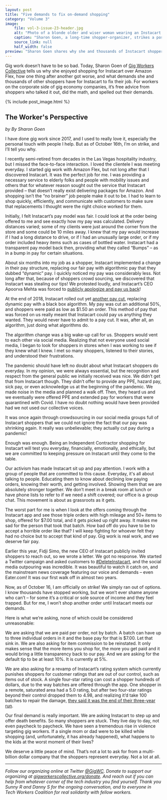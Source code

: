 ```yaml
---
layout: post
title: "Five demands to fix on-demand shopping"
category: "Volume 3"
image:
    file: vol-3-issue-23-header.jpg
    alt: "Photo of a blonde older and wiser woman wearing an Instacart lanyard in front of a wall with ivy"
    caption: "Sharon Goen, a long-time shopper-organizer, strikes a pose"
    source_link: null
    half_width: false
preview: "Sharon Goen shares why she and thousands of Instacart shoppers are on strike"
---
```


Gig work doesn’t have to be so bad. Today, Sharon Goen of [Gig Workers Collective](https://twitter.com/GigWC) tells us why she enjoyed shopping for Instacart over Amazon Flex, how one thing after another got worse, and what demands she and thousands of other shoppers have for Instacart to fix their job. For workers on the corporate side of gig economy companies, it’s free advice from shoppers who talked it out, did the math, and spelled out their demands.

<!-- DO NOT remove the excerpt tag -->
<!--excerpt-->
<!-- remaining content goes below here -->

<!-- DO NOT remove the header image -->
{% include post_image.html %}

## The Worker's Perspective

_by By Sharon Goen_

I have done gig work since 2017, and I used to really love it, especially the personal touch with people I help. But as of October 16th, I’m on strike, and I’ll tell you why.

I recently semi-retired from decades in the Las Vegas hospitality industry, but I missed the face-to-face interaction. I loved the clientele I was meeting everyday. I started gig work with Amazon Flex, but not long after that I discovered Instacart. It was the perfect job for me. I was providing a necessary service to elderly folks and people with mobility issues and others that for whatever reason sought out the service that Instacart provided – that doesn’t really exist delivering packages for Amazon. And shopping isn’t the “no brainer” job people make it out to be. I had to learn to shop quickly, efficiently, and communicate with customers to make sure that replacements I thought were the right choice worked for them. 

Initially, I felt Instacart’s pay model was fair. I could look at the order being offered to me and see exactly how my pay was calculated. Delivery distances varied; some of my clients were just around the corner from the store and some could be 10 miles away. I knew that my pay would increase if I had a long distance to drive, or if I had an unusually large order, or if my order included heavy items such as cases of bottled water. Instacart had a transparent pay model back then, providing what they called “Bumps” – as in a bump in pay for certain situations. 

About six months into my job as a shopper, Instacart implemented a change in their pay structure, replacing our fair pay with algorithmic pay that they dubbed “dynamic” pay. I quickly noticed my pay was considerably less. Not long after that, because of shoppers crowd sourcing, we discovered that Instacart was stealing our tips! We protested loudly, and Instacart’s CEO Apoorva Mehta was forced to [publicly apologize and pay us back](https://www.vox.com/2018/2/23/17046120/instacart-tips-bug-waive-service-fee)!

At the end of 2018, Instacart rolled out yet [another pay cut](https://medium.com/@workersboycottic/despite-increased-public-awareness-of-worker-pay-issues-and-the-minimum-wage-instacart-continues-ab4526d50b58), replacing dynamic pay with a black box algorithm. My pay was cut an additional 50%, and shoppers were paid as low as $1.50 an order. This method of pay that was forced on us really meant that Instacart could pay us anything they wanted. They would never have to admit to a pay cut. It was, after all, an algorithm, just doing what algorithms do. 

The algorithm change was a big wake-up call for us. Shoppers would vent to each other via social media. Realizing that not everyone used social media, I began to look for shoppers in stores when I was working to see if they knew what I knew. I met so many shoppers, listened to their stories, and understood their frustrations.
 
The pandemic should have left no doubt about what Instacart shoppers do everyday. In my opinion, we were always essential, but the recognition and respect from the general public we initially received was nice. We didn’t get that from Instacart though. They didn’t offer to provide any PPE, hazard pay, sick pay, or even acknowledge us at the beginning of the pandemic. We made noise in the media and planned a walk off. Then, they heard us and we eventually were offered PPE and extended pay for workers that were quarantined with Covid. I have no doubt nothing would have been provided had we not used our collective voices.

It was once again through crowdsourcing in our social media groups full of Instacart shoppers that we could not ignore the fact that our pay was shrinking again. It really was unbelievable; they actually cut pay during a pandemic! 

Enough was enough. Being an Independent Contractor shopping for Instacart will test you everyday, financially, emotionally, and ethically, but we are committed to keeping pressure on Instacart until they come to the table. 

Our activism has made Instacart sit up and pay attention. I work with a group of people that are committed to this cause. Everyday, it's all about talking to people. Educating them to know about declining low paying orders, knowing their worth, and getting involved. Showing them that we are absolutely stronger together. We don’t meet in a break room at lunch or have phone lists to refer to if we need a shift covered; our office is a group chat. This movement is about as grassroots as it gets. 

The worst part for me is when I look at the offers coming through the Instacart app and see those triple orders with high mileage and 50+ items to shop, offered for $7.00 total, and it gets picked up right away. It makes me sad for the person that took that batch. How bad off do you have to be to accept a horrible order like that? I will keep fighting for whoever felt they had no choice but to accept that kind of pay. Gig work is real work, and we deserve fair pay.

Earlier this year, Fidji Simo, the new CEO of Instacart publicly invited shoppers to reach out, so we wrote a letter. We got no response. We started a Twitter campaign and asked customers to [#DeleteInstacart](https://twitter.com/hashtag/deleteinstacart), and the social media outpouring was incredible. It was beautiful to watch it catch on, and the mainstream news coverage featuring our voice and demands – even Eater.com! It was our first walk off in almost two years. 

Now, as of October 16, I am officially on strike! We simply ran out of options. I know thousands have stopped working, but we won’t ever shame anyone who can’t – for some it’s a critical or sole source of income and they feel trapped. But for me, I won’t shop another order until Instacart meets our demands. 

Here is what we’re asking, none of which could be considered unreasonable:

We are asking that we are paid per order, not by batch. A batch can have up to three individual orders in it and the base pay for that is $7.00. Let that sink in. We are also asking for item commission to be reinstated. It only makes sense that the more items you shop for, the more you get paid and it would bring a little transparency back to our pay. And we are asking for the default tip to be at least 10%. It is currently at 5%.

We are also asking for a revamp of Instacart’s rating system which currently punishes shoppers for customer ratings that are out of our control, such as items out of stock. A single four-star rating can cost a shopper hundreds of dollars, due to the way batches are offered through the app. One shopper in a remote, saturated area had a 5.0 rating, but after two four-star ratings beyond their control dropped them to 4.98, and realizing it’d take 100 batches to repair the damage, [they said it was the end of their three-year run](https://twitter.com/hashtagmolotov/status/1453539837563207680).

Our final demand is really important. We are asking Instacart to step up and offer death benefits. So many shoppers are stuck. They live day to day, not even paycheck to paycheck. We have seen a tremendous rise in violence targeting gig workers. If a single mom or dad were to be killed while shopping (and, unfortunately, it has already happened), what happens to the kids at the worst moment of their lives? 

We deserve a little peace of mind. That’s not a lot to ask for from a multi-billion dollar company that the shoppers represent everyday. Not a lot at all.

<hr>

_Follow our organizing online at Twitter [@GigWC](https://twitter.com/GigWC). Donate to support our organizing at [gigworkerscollective.org/donate](https://www.gigworkerscollective.org/donate). And reach out if you can help from whatever corner of the tech industry you find yourself. Thank you Sunny R and Danny S for the ongoing conversation, and to everyone in Tech Workers Coalition for real solidarity with fellow workers._
